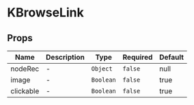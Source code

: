 # KBrowseLink

## Props

<!-- @vuese:KBrowseLink:props:start -->
|Name|Description|Type|Required|Default|
|---|---|---|---|---|
|nodeRec|-|`Object`|`false`|null|
|image|-|`Boolean`|`false`|true|
|clickable|-|`Boolean`|`false`|true|

<!-- @vuese:KBrowseLink:props:end -->


